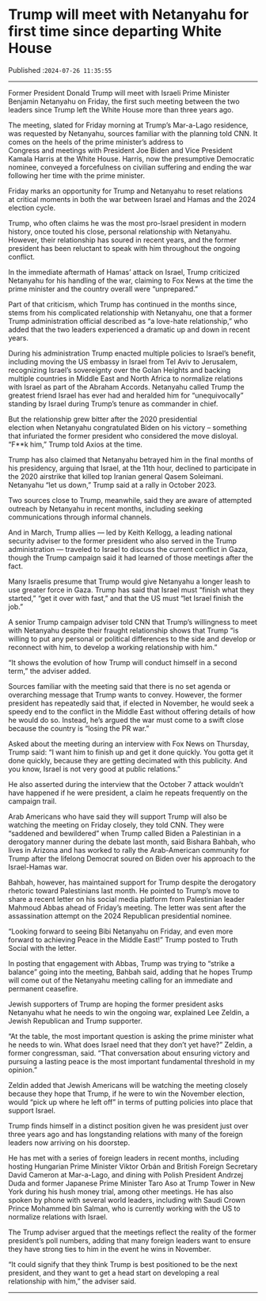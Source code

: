 # Trump will meet with Netanyahu for first time since departing White House

Published :`2024-07-26 11:35:55`

---

Former President Donald Trump will meet with Israeli Prime Minister Benjamin Netanyahu on Friday, the first such meeting between the two leaders since Trump left the White House more than three years ago.

The meeting, slated for Friday morning at Trump’s Mar-a-Lago residence, was requested by Netanyahu, sources familiar with the planning told CNN. It comes on the heels of the prime minister’s address to Congress and meetings with President Joe Biden and Vice President Kamala Harris at the White House. Harris, now the presumptive Democratic nominee, conveyed a forcefulness on civilian suffering and ending the war following her time with the prime minister.

Friday marks an opportunity for Trump and Netanyahu to reset relations at critical moments in both the war between Israel and Hamas and the 2024 election cycle.

Trump, who often claims he was the most pro-Israel president in modern history, once touted his close, personal relationship with Netanyahu. However, their relationship has soured in recent years, and the former president has been reluctant to speak with him throughout the ongoing conflict.

In the immediate aftermath of Hamas’ attack on Israel, Trump criticized Netanyahu for his handling of the war, claiming to Fox News at the time the prime minister and the country overall were “unprepared.”

Part of that criticism, which Trump has continued in the months since, stems from his complicated relationship with Netanyahu, one that a former Trump administration official described as “a love-hate relationship,” who added that the two leaders experienced a dramatic up and down in recent years.

During his administration Trump enacted multiple policies to Israel’s benefit, including moving the US embassy in Israel from Tel Aviv to Jerusalem, recognizing Israel’s sovereignty over the Golan Heights and backing multiple countries in Middle East and North Africa to normalize relations with Israel as part of the Abraham Accords. Netanyahu called Trump the greatest friend Israel has ever had and heralded him for “unequivocally” standing by Israel during Trump’s tenure as commander in chief.

But the relationship grew bitter after the 2020 presidential election when Netanyahu congratulated Biden on his victory – something that infuriated the former president who considered the move disloyal. “F**k him,” Trump told Axios at the time.

Trump has also claimed that Netanyahu betrayed him in the final months of his presidency, arguing that Israel, at the 11th hour, declined to participate in the 2020 airstrike that killed top Iranian general Qasem Soleimani. Netanyahu “let us down,” Trump said at a rally in October 2023.

Two sources close to Trump, meanwhile, said they are aware of attempted outreach by Netanyahu in recent months, including seeking communications through informal channels.

And in March, Trump allies — led by Keith Kellogg, a leading national security adviser to the former president who also served in the Trump administration — traveled to Israel to discuss the current conflict in Gaza, though the Trump campaign said it had learned of those meetings after the fact.

Many Israelis presume that Trump would give Netanyahu a longer leash to use greater force in Gaza. Trump has said that Israel must “finish what they started,” “get it over with fast,” and that the US must “let Israel finish the job.”

A senior Trump campaign adviser told CNN that Trump’s willingness to meet with Netanyahu despite their fraught relationship shows that Trump “is willing to put any personal or political differences to the side and develop or reconnect with him, to develop a working relationship with him.”

“It shows the evolution of how Trump will conduct himself in a second term,” the adviser added.

Sources familiar with the meeting said that there is no set agenda or overarching message that Trump wants to convey. However, the former president has repeatedly said that, if elected in November, he would seek a speedy end to the conflict in the Middle East without offering details of how he would do so. Instead, he’s argued the war must come to a swift close because the country is “losing the PR war.”

Asked about the meeting during an interview with Fox News on Thursday, Trump said: “I want him to finish up and get it done quickly. You gotta get it done quickly, because they are getting decimated with this publicity. And you know, Israel is not very good at public relations.”

He also asserted during the interview that the October 7 attack wouldn’t have happened if he were president, a claim he repeats frequently on the campaign trail.

Arab Americans who have said they will support Trump will also be watching the meeting on Friday closely, they told CNN. They were “saddened and bewildered” when Trump called Biden a Palestinian in a derogatory manner during the debate last month, said Bishara Bahbah, who lives in Arizona and has worked to rally the Arab-American community for Trump after the lifelong Democrat soured on Biden over his approach to the Israel-Hamas war.

Bahbah, however, has maintained support for Trump despite the derogatory rhetoric toward Palestinians last month. He pointed to Trump’s move to share a recent letter on his social media platform from Palestinian leader Mahmoud Abbas ahead of Friday’s meeting. The letter was sent after the assassination attempt on the 2024 Republican presidential nominee.

“Looking forward to seeing Bibi Netanyahu on Friday, and even more forward to achieving Peace in the Middle East!” Trump posted to Truth Social with the letter.

In posting that engagement with Abbas, Trump was trying to “strike a balance” going into the meeting, Bahbah said, adding that he hopes Trump will come out of the Netanyahu meeting calling for an immediate and permanent ceasefire.

Jewish supporters of Trump are hoping the former president asks Netanyahu what he needs to win the ongoing war, explained Lee Zeldin, a Jewish Republican and Trump supporter.

“At the table, the most important question is asking the prime minister what he needs to win. What does Israel need that they don’t yet have?” Zeldin, a former congressman, said. “That conversation about ensuring victory and pursuing a lasting peace is the most important fundamental threshold in my opinion.”

Zeldin added that Jewish Americans will be watching the meeting closely because they hope that Trump, if he were to win the November election, would “pick up where he left off” in terms of putting policies into place that support Israel.

Trump finds himself in a distinct position given he was president just over three years ago and has longstanding relations with many of the foreign leaders now arriving on his doorstep.

He has met with a series of foreign leaders in recent months, including hosting Hungarian Prime Minister Viktor Orbán and British Foreign Secretary David Cameron at Mar-a-Lago, and dining with Polish President Andrzej Duda and former Japanese Prime Minister Taro Aso at Trump Tower in New York during his hush money trial, among other meetings. He has also spoken by phone with several world leaders, including with Saudi Crown Prince Mohammed bin Salman, who is currently working with the US to normalize relations with Israel.

The Trump adviser argued that the meetings reflect the reality of the former president’s poll numbers, adding that many foreign leaders want to ensure they have strong ties to him in the event he wins in November.

“It could signify that they think Trump is best positioned to be the next president, and they want to get a head start on developing a real relationship with him,” the adviser said.

---

